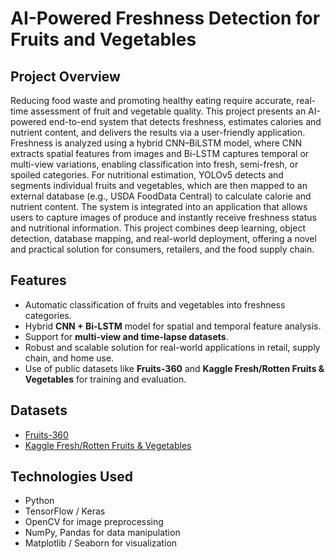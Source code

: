 # AI-Powered Freshness Detection for Fruits and Vegetables

## Project Overview
Reducing food waste and promoting healthy eating require accurate, real-time assessment of fruit and vegetable quality. This project presents an AI-powered end-to-end system that detects freshness, estimates calories and nutrient content, and delivers the results via a user-friendly application. Freshness is analyzed using a hybrid CNN–BiLSTM model, where CNN extracts spatial features from images and Bi-LSTM captures temporal or multi-view variations, enabling classification into fresh, semi-fresh, or spoiled categories. For nutritional estimation, YOLOv5 detects and segments individual fruits and vegetables, which are then mapped to an external database (e.g., USDA FoodData Central) to calculate calorie and nutrient content. The system is integrated into an application that allows users to capture images of produce and instantly receive freshness status and nutritional information. This project combines deep learning, object detection, database mapping, and real-world deployment, offering a novel and practical solution for consumers, retailers, and the food supply chain.


## Features
- Automatic classification of fruits and vegetables into freshness categories.
- Hybrid **CNN + Bi-LSTM** model for spatial and temporal feature analysis.
- Support for **multi-view and time-lapse datasets**.
- Robust and scalable solution for real-world applications in retail, supply chain, and home use.
- Use of public datasets like **Fruits-360** and **Kaggle Fresh/Rotten Fruits & Vegetables** for training and evaluation.

## Datasets
- [Fruits-360](https://www.kaggle.com/moltean/fruits)
- [Kaggle Fresh/Rotten Fruits & Vegetables](https://www.kaggle.com/sriramr/fruits-fresh-and-rotten-for-classification)

## Technologies Used
- Python
- TensorFlow / Keras
- OpenCV for image preprocessing
- NumPy, Pandas for data manipulation
- Matplotlib / Seaborn for visualization


